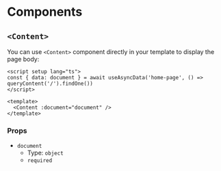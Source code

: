 # Components

## `<Content>`

You can use `<Content>` component directly in your template to display the page body:

```vue
<script setup lang="ts">
const { data: document } = await useAsyncData('home-page', () => queryContent('/').findOne())
</script>

<template>
  <Content :document="document" />
</template>

```

### Props

- `document`
  - Type: `object`
  - `required`
